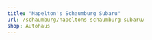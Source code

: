 ```yaml
---
title: "Napelton's Schaumburg Subaru"
url: /schaumburg/napeltons-schaumburg-subaru/
shop: Autohaus
---
```


